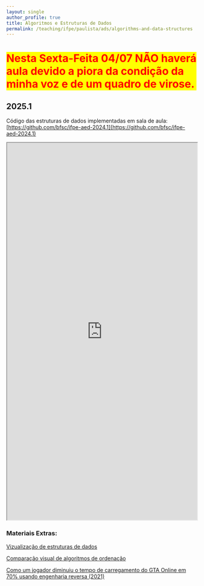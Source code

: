```yaml
---
layout: single
author_profile: true
title: Algoritmos e Estruturas de Dados
permalink: /teaching/ifpe/paulista/ads/algorithms-and-data-structures
---
```


<h1 style="color: red; background-color: yellow;">Nesta Sexta-Feita 04/07 NÃO haverá aula devido a piora da condição da minha voz e de um quadro de virose.</h1>

## 2025.1

Código das estruturas de dados implementadas em sala de aula: [https://github.com/bfsc/ifpe-aed-2024.1](https://github.com/bfsc/ifpe-aed-2024.1)

<iframe src="https://docs.google.com/spreadsheets/d/e/2PACX-1vQRhGEcIH21BLslHQmkaLDpTIApaj5x1BdzoCvbgcizRvtKLBKZl8Mast4R-C8jKZXksFJo8FhOrRxT/pubhtml?gid=0&single=true" style="position: relative; width: 100%;" height="1000"></iframe>


### Materiais Extras:

[Vizualização de estruturas de dados](https://www.cs.usfca.edu/~galles/visualization/Algorithms.html)

[Comparação visual de algoritmos de ordenação](https://www.youtube.com/watch?v=ZZuD6iUe3Pc)

[Como um jogador diminuiu o tempo de carregamento do GTA Online em 70% usando engenharia reversa (2021)](https://www.linkedin.com/pulse/como-um-jogador-diminuiu-o-tempo-de-carregamento-do-gta-deschamps-kttmf/?trackingId=FHx0VkD%2BTUeyzkbewRNarw%3D%3D
)
